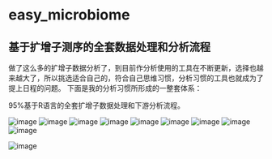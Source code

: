 # easy_microbiome
## 基于扩增子测序的全套数据处理和分析流程
做了这么多的扩增子数据分析了，到目前作分析使用的工具在不断更新，选择也越来越大了，所以挑选适合自己的，符合自己思维习惯，分析习惯的工具也就成为了提上日程的问题。
下面是我的分析习惯所形成的一整套体系：

95%基于R语言的全套扩增子数据处理和下游分析流程。

![image](https://note.youdao.com/yws/public/resource/57d6024c2188aff0d6d7486fa656d6de/xmlnote/917BD4C162084AE3B7411660A55FFDFD/10502)
![image](https://github.com/taowenmicro/easy_microbiome/blob/master/phyloseq_pipline_5_tax_tree/tax_fal1.png?raw=true)
![image](https://github.com/taowenmicro/easy_microbiome/blob/master/phyloseq_pipline_5_tax_tree/tax_fal1.png?raw=true)
![image](https://github.com/taowenmicro/easy_microbiome/blob/master/phyloseq_pipline_5_tax_tree/tax_fal1.png?raw=true)
![image](https://github.com/taowenmicro/easy_microbiome/blob/master/phyloseq_pipline_5_tax_tree/tax_fal1.png?raw=true)
![image](https://github.com/taowenmicro/easy_microbiome/blob/master/phyloseq_pipline_5_tax_tree/tax_fal1.png?raw=true)
![image](https://github.com/taowenmicro/easy_microbiome/blob/master/phyloseq_pipline_5_tax_tree/tax_fal1.png?raw=true)
![image](https://github.com/taowenmicro/easy_microbiome/blob/master/phyloseq_pipline_5_tax_tree/tax_fal1.png?raw=true)
![image](https://github.com/taowenmicro/easy_microbiome/blob/master/phyloseq_pipline_5_tax_tree/tax_fal1.png?raw=true)










![image](https://github.com/taowenmicro/easy_microbiome/blob/master/phyloseq_pipline_5_tax_tree/tax_fal1.png?raw=true)
 
